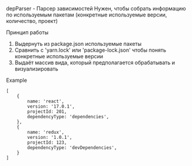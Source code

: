 depParser - Парсер зависимостей
Нужен, чтобы собрать информацию по используемым пакетам (конкретные используемые версии, количество, проект)

Принцип работы
1. Выдернуть из package.json используемые пакеты
2. Сравнить с 'yarn.lock' или 'package-lock.json' чтобы понять конкретные используемые версии
3. Выдаёт массив вида, который предполагается обрабатывать и визуализировать

Example
```
[
    {
        name: 'react',
        version: '17.0.1',
        projectId: 201,
        dependencyType: 'dependencies',
    },
    {
        name: 'redux',
        version: '1.0.1',
        projectId: 123,
        dependencyType: 'devDependencies',
    }
]
```
